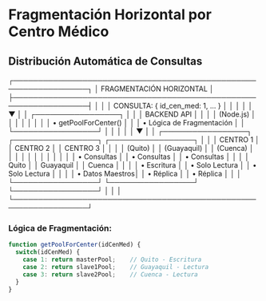 # Fragmentación Horizontal por Centro Médico

## Distribución Automática de Consultas

┌─────────────────────────────────────────────────────────────────┐
│ FRAGMENTACIÓN HORIZONTAL │
├─────────────────────────────────────────────────────────────────┤
│ │
│ CONSULTA: { id_cen_med: 1, ... } │
│ │ │
│ ▼ │
│ ┌─────────────────┐ │
│ │ BACKEND API │ │
│ │ (Node.js) │ │
│ │ │ │
│ │ • getPoolForCenter() │
│ │ • Lógica de Fragmentación │
│ └─────────────────┘ │
│ │ │
│ ▼ │
│ ┌─────────────────┐ ┌─────────────────┐ ┌─────────────────┐ │
│ │ CENTRO 1 │ │ CENTRO 2 │ │ CENTRO 3 │ │
│ │ (Quito) │ │ (Guayaquil) │ │ (Cuenca) │ │
│ │ │ │ │ │ │ │
│ │ • Consultas │ │ • Consultas │ │ • Consultas │ │
│ │ Quito │ │ Guayaquil │ │ Cuenca │ │
│ │ • Escritura │ │ • Solo Lectura │ │ • Solo Lectura │ │
│ │ • Datos Maestros│ │ • Réplica │ │ • Réplica │ │
│ └─────────────────┘ └─────────────────┘ └─────────────────┘ │
│ │
└─────────────────────────────────────────────────────────────────┘


### **Lógica de Fragmentación:**
```javascript
function getPoolForCenter(idCenMed) {
  switch(idCenMed) {
    case 1: return masterPool;    // Quito - Escritura
    case 2: return slave1Pool;    // Guayaquil - Lectura  
    case 3: return slave2Pool;    // Cuenca - Lectura
  }
}